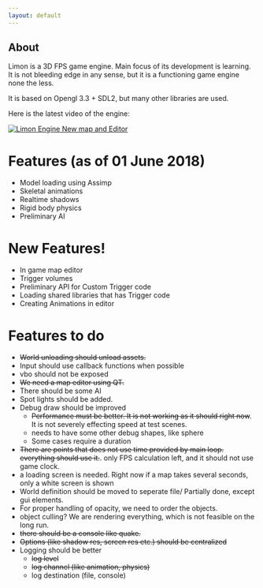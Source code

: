 ```yaml
---
layout: default
---
```


## About

Limon is a 3D FPS game engine. Main focus of its development is learning. It is not bleeding edge in any sense, but it is a functioning game engine none the less. 

It is based on Opengl 3.3 + SDL2, but many other libraries are used.

Here is the latest video of the engine:

[![Limon Engine New map and Editor](http://img.youtube.com/vi/2rBYDD6Z52Q/0.jpg)](https://youtu.be/2rBYDD6Z52Q)

# Features (as of 01 June 2018)

- Model loading using Assimp
- Skeletal animations
- Realtime shadows
- Rigid body physics
- Preliminary AI 

# New Features!
- In game map editor
- Trigger volumes
- Preliminary API for Custom Trigger code
- Loading shared libraries that has Trigger code
- Creating Animations in editor

# Features to do
- ~~World unloading should unload assets.~~
- Input should use callback functions when possible
- vbo should not be exposed
- ~~We need a map editor using QT.~~
- There should be some AI
- Spot lights should be added.
- Debug draw should be improved
    * ~~Performance must be better. It is not working as it should right now~~. It is not severely effecting speed at test scenes.
    * needs to have some other debug shapes, like sphere
    * Some cases require a duration
- ~~There are points that does not use time provided by main loop. everything should use it.~~. only FPS calculation left, and it should not use game clock.
- a loading screen is needed. Right now if a map takes several seconds, only a white screen is shown
- World definition should be moved to seperate file/ Partially done, except gui elements.
- For proper handling of opacity, we need to order the objects.
- object culling? We are rendering everything, which is not feasible on the long run.
- ~~there should be a console like quake.~~
- ~~Options (like shadow res, screen res etc.) should be centralized~~
- Logging should be better
    * ~~log level~~
    * ~~log channel (like animation, physics)~~
    * log destination (file, console)
